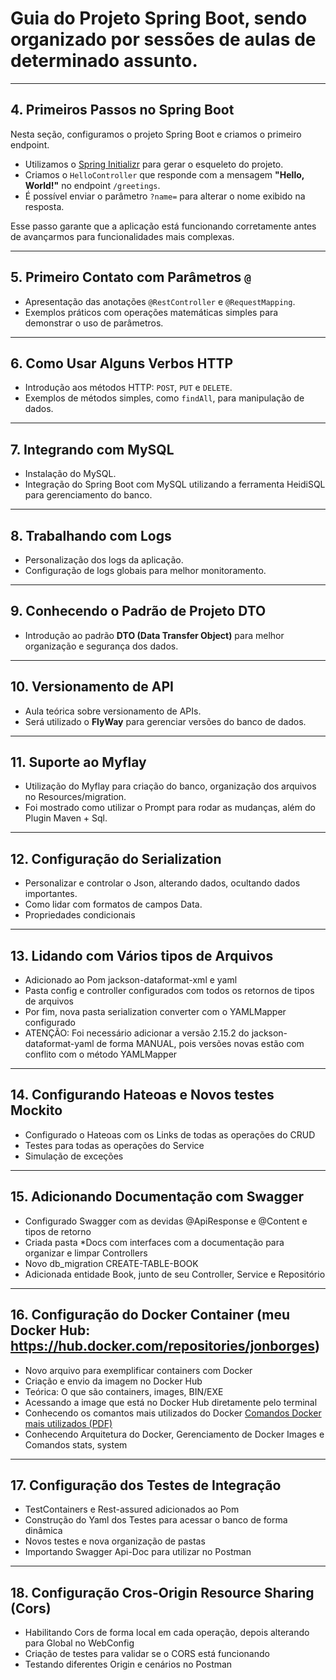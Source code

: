 # Guia do Projeto Spring Boot, sendo organizado por sessões de aulas de determinado assunto.

---

## 4. Primeiros Passos no Spring Boot

Nesta seção, configuramos o projeto Spring Boot e criamos o primeiro endpoint.  

- Utilizamos o [Spring Initializr](https://start.spring.io/) para gerar o esqueleto do projeto.  
- Criamos o `HelloController` que responde com a mensagem **"Hello, World!"** no endpoint `/greetings`.  
- É possível enviar o parâmetro `?name=` para alterar o nome exibido na resposta.  

Esse passo garante que a aplicação está funcionando corretamente antes de avançarmos para funcionalidades mais complexas.

---

## 5. Primeiro Contato com Parâmetros `@`

- Apresentação das anotações `@RestController` e `@RequestMapping`.  
- Exemplos práticos com operações matemáticas simples para demonstrar o uso de parâmetros.

---

## 6. Como Usar Alguns Verbos HTTP

- Introdução aos métodos HTTP: `POST`, `PUT` e `DELETE`.  
- Exemplos de métodos simples, como `findAll`, para manipulação de dados.

---

## 7. Integrando com MySQL

- Instalação do MySQL.  
- Integração do Spring Boot com MySQL utilizando a ferramenta HeidiSQL para gerenciamento do banco.

---

## 8. Trabalhando com Logs

- Personalização dos logs da aplicação.  
- Configuração de logs globais para melhor monitoramento.

---

## 9. Conhecendo o Padrão de Projeto DTO

- Introdução ao padrão **DTO (Data Transfer Object)** para melhor organização e segurança dos dados.

---

## 10. Versionamento de API

- Aula teórica sobre versionamento de APIs.  
- Será utilizado o **FlyWay** para gerenciar versões do banco de dados.
  
---

## 11. Suporte ao Myflay

- Utilização do Myflay para criação do banco, organização dos arquivos no Resources/migration.  
- Foi mostrado como utilizar o Prompt para rodar as mudanças, além do Plugin Maven + Sql.


---

## 12. Configuração do Serialization

- Personalizar e controlar o Json, alterando dados, ocultando dados importantes.  
- Como lidar com formatos de campos Data.
- Propriedades condicionais

- ---

## 13. Lidando com Vários tipos de Arquivos

- Adicionado ao Pom jackson-dataformat-xml e yaml 
- Pasta config e controller configurados com todos os retornos de tipos de arquivos
- Por fim, nova pasta serialization converter com o YAMLMapper configurado
- ATENÇÃO: Foi necessário adicionar a versão 2.15.2 do jackson-dataformat-yaml de forma MANUAL, pois versões novas estão com conflito com o método YAMLMapper

- ---
## 14. Configurando Hateoas e Novos testes Mockito

- Configurado o Hateoas com os Links de todas as operações do CRUD  
- Testes para todas as operações do Service
- Simulação de exceções

- ---
## 15. Adicionando Documentação com Swagger 

- Configurado Swagger com as devidas @ApiResponse e @Content e tipos de retorno
- Criada pasta *Docs com interfaces com a documentação para organizar e limpar Controllers
- Novo db_migration CREATE-TABLE-BOOK
- Adicionada entidade Book, junto de seu Controller, Service e Repositório

- - ---
## 16. Configuração do Docker Container (meu Docker Hub: https://hub.docker.com/repositories/jonborges)

- Novo arquivo para exemplificar containers com Docker
- Criação e envio da imagem no Docker Hub
- Teórica: O que são containers, images, BIN/EXE
- Acessando a image que está no Docker Hub diretamente pelo terminal
- Conhecendo os comantos mais utilizados do Docker [Comandos Docker mais utilizados (PDF)](https://www.dropbox.com/scl/fi/sacdhpkozhy42d6s4uq5r/comandos_docker_atualizados.pdf?rlkey=3fefv7sgtj9bm2ykvrovsbvlh&st=q0pys1l6&raw=1)
- Conhecendo Arquitetura do Docker, Gerenciamento de Docker Images e Comandos stats, system 

- - ---
## 17. Configuração dos Testes de Integração

- TestContainers e Rest-assured adicionados ao Pom
- Construção do Yaml dos Testes para acessar o banco de forma dinâmica
- Novos testes e nova organização de pastas
- Importando Swagger Api-Doc para utilizar no Postman

- - - ---
## 18. Configuração Cros-Origin Resource Sharing (Cors)

- Habilitando Cors de forma local em cada operação, depois alterando para Global no WebConfig
- Criação de testes para validar se o CORS está funcionando 
- Testando diferentes Origin e cenários no Postman





